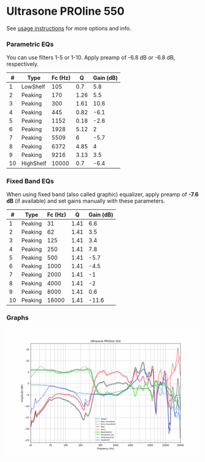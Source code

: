 # Ultrasone PROline 550
See [usage instructions](https://github.com/jaakkopasanen/AutoEq#usage) for more options and info.

### Parametric EQs
You can use filters 1-5 or 1-10. Apply preamp of -6.8 dB or -6.8 dB, respectively.

|   # | Type      |   Fc (Hz) |    Q |   Gain (dB) |
|-----|-----------|-----------|------|-------------|
|   1 | LowShelf  |       105 | 0.7  |         5.8 |
|   2 | Peaking   |       170 | 1.26 |         5.5 |
|   3 | Peaking   |       300 | 1.61 |        10.6 |
|   4 | Peaking   |       445 | 0.82 |        -6.1 |
|   5 | Peaking   |      1152 | 0.18 |        -2.6 |
|   6 | Peaking   |      1928 | 5.12 |         2   |
|   7 | Peaking   |      5509 | 6    |        -5.7 |
|   8 | Peaking   |      6372 | 4.85 |         4   |
|   9 | Peaking   |      9216 | 3.13 |         3.5 |
|  10 | HighShelf |     10000 | 0.7  |        -6.4 |

### Fixed Band EQs
When using fixed band (also called graphic) equalizer, apply preamp of **-7.6 dB** (if available) and set gains manually with these parameters.

|   # | Type    |   Fc (Hz) |    Q |   Gain (dB) |
|-----|---------|-----------|------|-------------|
|   1 | Peaking |        31 | 1.41 |         6.6 |
|   2 | Peaking |        62 | 1.41 |         3.5 |
|   3 | Peaking |       125 | 1.41 |         3.4 |
|   4 | Peaking |       250 | 1.41 |         7.8 |
|   5 | Peaking |       500 | 1.41 |        -5.7 |
|   6 | Peaking |      1000 | 1.41 |        -4.5 |
|   7 | Peaking |      2000 | 1.41 |        -1   |
|   8 | Peaking |      4000 | 1.41 |        -2   |
|   9 | Peaking |      8000 | 1.41 |         0.6 |
|  10 | Peaking |     16000 | 1.41 |       -11.6 |

### Graphs
![](./Ultrasone%20PROline%20550.png)
